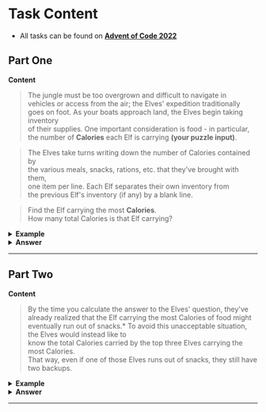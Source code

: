 # Task Content
 - All tasks can be found on **[Advent of Code 2022](https://adventofcode.com/2022)** 
 
## Part One

**Content**
> The jungle must be too overgrown and difficult to navigate in  
> vehicles or access from the air; the Elves' expedition traditionally  
> goes on foot. As your boats approach land, the Elves begin taking inventory  
> of their supplies. One important consideration is food - in particular,  
> the number of **Calories** each Elf is carrying **(your puzzle input)**.

> The Elves take turns writing down the number of Calories contained by  
> the various meals, snacks, rations, etc. that they've brought with them,  
> one item per line. Each Elf separates their own inventory from  
> the previous Elf's inventory (if any) by a blank line.  

> Find the Elf carrying the most **Calories**.  
> How many total Calories is that Elf carrying?

<details>
  <summary><strong> Example </strong></summary>

The Elves finish writing their items' Calories and end up with the following list:

<pre>1000
2000
3000

4000

5000
6000

7000
8000
9000

10000</pre>

This list represents the Calories of the food carried by five Elves:

 - The first Elf is carrying food with `1000`, `2000`, and `3000` Calories, a total of `6000` Calories.
 - The second Elf is carrying one food item with `4000` Calories.
 - The third Elf is carrying food with `5000` and `6000` Calories, a total of `11000` Calories.
 - The fourth Elf is carrying food with `7000`, `8000`, and `9000` Calories, a total of `24000` Calories.
 - The fifth Elf is carrying one food item with `10000` Calories.

In case the Elves get hungry and need extra snacks, they need to know  
which Elf to ask: they'd like to know how many Calories are being  
carried by the Elf carrying the most Calories.   

<br />

In the example above, this is **`24000`** (carried by the fourth Elf).  

</details>

<details>
  <summary><strong> Answer </strong></summary>
  <div align="right">
    
   My puzzle answer was: **`71780`**
    
  </div>
</details> 

___

## Part Two

**Content**
> By the time you calculate the answer to the Elves' question, they've  
> already realized that the Elf carrying the most Calories of food might  
> eventually run out of snacks.*
> To avoid this unacceptable situation, the Elves would instead like to  
> know the total Calories carried by the top three Elves carrying the most Calories.  
> That way, even if one of those Elves runs out of snacks, they still have two backups.

<details>
  <summary><strong> Example </strong></summary>

In the example above, the top three Elves are the fourth Elf (with `24000` Calories),  
then the third Elf (with `11000` Calories), then the fifth Elf (with `10000` Calories).
 
<br />
  
The sum of the Calories carried by these three elves is **`45000`**.

</details>

<details>
  <summary><strong> Answer </strong></summary>
  <div align="right">
    
   My puzzle answer was: **`212489`**
    
  </div>
</details> 

___

<br />
